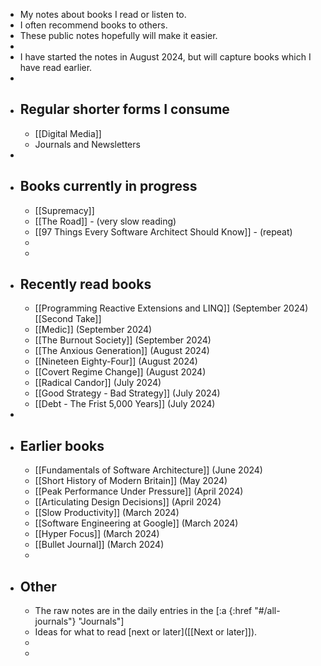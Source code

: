 - My notes about books I read or listen to.
- I often recommend books to others.
- These public notes hopefully will make it easier.
-
- I have started the notes in August 2024, but will capture books which I have read earlier.
-
- ## Regular shorter forms I consume
	- [[Digital Media]]
	- Journals and Newsletters
-
- ## Books currently in progress
	- [[Supremacy]]
	- [[The Road]] - (very slow reading)
	- [[97 Things Every Software Architect Should Know]] - (repeat)
	-
	-
- ## Recently read books
	- [[Programming Reactive Extensions and LINQ]] (September 2024) [[Second Take]]
	- [[Medic]] (September 2024)
	- [[The Burnout Society]] (September 2024)
	- [[The Anxious Generation]] (August 2024)
	- [[Nineteen Eighty-Four]] (August 2024)
	- [[Covert Regime Change]] (August 2024)
	- [[Radical Candor]] (July 2024)
	- [[Good Strategy - Bad Strategy]] (July 2024)
	- [[Debt - The Frist 5,000 Years]] (July 2024)
-
- ## Earlier books
	- [[Fundamentals of Software Architecture]] (June 2024)
	- [[Short History of Modern Britain]] (May 2024)
	- [[Peak Performance Under Pressure]] (April 2024)
	- [[Articulating Design Decisions]] (April 2024)
	- [[Slow Productivity]] (March 2024)
	- [[Software Engineering at Google]] (March 2024)
	- [[Hyper Focus]] (March 2024)
	- [[Bullet Journal]] (March 2024)
	-
- ## Other
	- The raw notes are in the daily entries in the [:a {:href "#/all-journals"} "Journals"]
	- Ideas for what to read [next or later]([[Next or later]]).
	-
	-